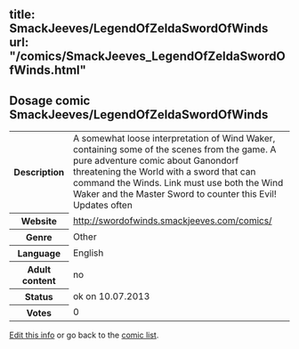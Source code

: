 title: SmackJeeves/LegendOfZeldaSwordOfWinds
url: "/comics/SmackJeeves_LegendOfZeldaSwordOfWinds.html"
---
Dosage comic SmackJeeves/LegendOfZeldaSwordOfWinds
-----------------------------------------

<p id="msg"></p>
<script type="text/javascript">
if (window.location.search === '?edit_info_mail=sent_ok') {
  var elem = document.getElementById("msg");
  elem.innerHTML = 'Edited information sucessfully sent for review, which is usually done daily. Thanks!';
  elem.className = 'ok';
}
</script>
<table class="comicinfo">
<tr>
<th>Description</th><td>A somewhat loose interpretation of Wind Waker, containing some of the scenes from the game. A pure adventure comic about Ganondorf threatening the World with a sword that can command the Winds. Link must use both the Wind Waker and the Master Sword to counter this Evil! Updates often</td>
</tr>
<tr>
<th>Website</th><td><a href="http://swordofwinds.smackjeeves.com/comics/">http://swordofwinds.smackjeeves.com/comics/</a></td>
</tr>
<tr>
<th>Genre</th><td>Other</td>
</tr>
<tr>
<th>Language</th><td>English</td>
</tr>
<tr>
<th>Adult content</th><td>no</td>
</tr>
<tr>
<th>Status</th><td>ok on 10.07.2013</td>
</tr>
<tr>
<th>Votes</th><td>0</td>
</tr>
</table>

[Edit this info](SmackJeeves_LegendOfZeldaSwordOfWinds_edit.html) or go back to the [comic list](../comic-index.html).
